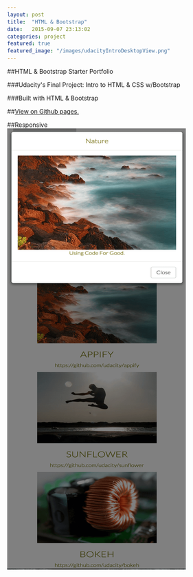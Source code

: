 ```yaml
---
layout: post
title:  "HTML & Bootstrap"
date:   2015-09-07 23:13:02
categories: project
featured: true
featured_image: "/images/udacityIntroDesktopView.png"
---
```


##HTML & Bootstrap Starter Portfolio

###Udacity's Final Project: Intro to HTML & CSS w/Bootstrap

###Built with HTML & Bootstrap

##[View on Github pages.](http://jaroot32.github.io/puppySite/)

##Responsive
![Responsive](/images/udacityIntroNatureModal.png)



